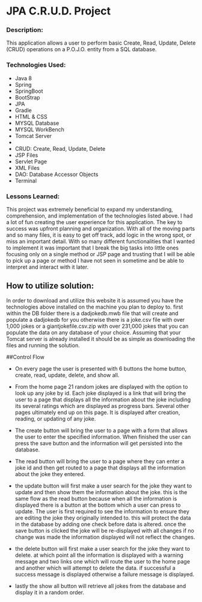 # JPA C.R.U.D. Project

### Description:
This application allows a user to perform basic Create, Read, Update, Delete (CRUD) operations on a P.O.J.O. entity from a SQL database.

### Technologies Used:
<ul>
<li>Java 8</li>
<li>Spring</li>
<li>SpringBoot</li>
<li>BootStrap</li>
<li>JPA</li>
<li>Gradle</li>
<li>HTML & CSS</li>
<li>MYSQL Database</li>
<li>MYSQL WorkBench</li>
<li>Tomcat Server<li>
<li>CRUD: Create, Read, Update, Delete</li>
<li>JSP Files</li>
<li>Servlet Page</li>
<li>XML Files</li>
<li>DAO: Database Accessor Objects</li>
<li>Terminal</li>
</ul>

### Lessons Learned:
This project was extremely beneficial to expand my understanding, comprehension, and implementation of the technologies listed above. I had a lot of fun creating the user experience for this application. The key to success was upfront planning and organization. With all of the moving parts and so many files, it is easy to get off track, add logic in the wrong spot, or miss an important detail. With so many different functionalities that I wanted to implement it was important that I break the big tasks into little ones focusing only on a single method or JSP page and trusting that I will be able to pick up a page or method I have not seen in sometime and be able to interpret and interact with it later.

## How to utilize solution:
In order to download and utilize this website it is assumed you have the technologies above installed on the machine you plan to deploy to. first within the DB folder there is a dadjokedb.mwb file that will create and populate a dadjokedb for you otherwise there is a joke.csv file with over 1,000 jokes or a giantjokefile.csv.zip with over 231,000 jokes that you can populate the data on any database of your choice. Assuming that your Tomcat server is already installed it should be as simple as downloading the files and running the solution.

##Control Flow
- On every page the user is presented with 6 buttons the home button, create, read, update, delete, and show all.
- From the home page 21 random jokes are displayed with the option to look up any joke by id. Each joke displayed is a link that will bring the user to a page that displays all the information about the joke including its several ratings which are displayed as progress bars. Several other pages ultimately end up on this page. It is displayed after creation, reading, or updating of any joke.

- The create button will bring the user to a page with a form that allows the user to enter the specified information. When finished the user can press the save button and the information will get persisted into the database.

 - The read button will bring the user to a page where they can enter a joke id and then get routed to a page that displays all the information about the joke they entered.

- the update button will first make a user search for the joke they want to update and then show them the information about the joke. this is the same flow as the read button because when all the information is displayed there is a button at the bottom which a user can press to update. The user is first required to see the information to ensure they are editing the joke they originally intended to. this will protect the data in the database by adding one check before data is altered. once the save button is clicked the joke will be re-displayed with all changes if no change was made the information displayed will not reflect the changes.

- the delete button will first make a user search for the joke they want to delete. at which point all the information is displayed with a warning message and two links one which will route the user to the home page and another which will attempt to delete the data. if successful a success message is displayed otherwise a failure message is displayed.

- lastly the show all button will retrieve all jokes from the database and display it in a random order.
